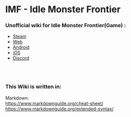 # IMF - Idle Monster Frontier
### Unofficial wiki for Idle Monster Frontier(Game) :
- [Steam](https://store.steampowered.com/app/1664060/Idle_Monster_Frontier/)
- [Web](https://www.kongregate.com/games/purple_pwny/idle-monster-frontier-dx)
- [Android](https://play.google.com/store/apps/details?id=org.ironhorsegames.idle_monster_frontier&hl=en_SG&gl=US)
- [iOS](https://apps.apple.com/us/app/idle-monster-frontier/id1523328443)
- [Discord](https://discord.com/invite/q9Prux2RBe)

<br>
<br>

### This Wiki is written in:<br>
Markdown:<br>
https://www.markdownguide.org/cheat-sheet/<br>
https://www.markdownguide.org/extended-syntax/